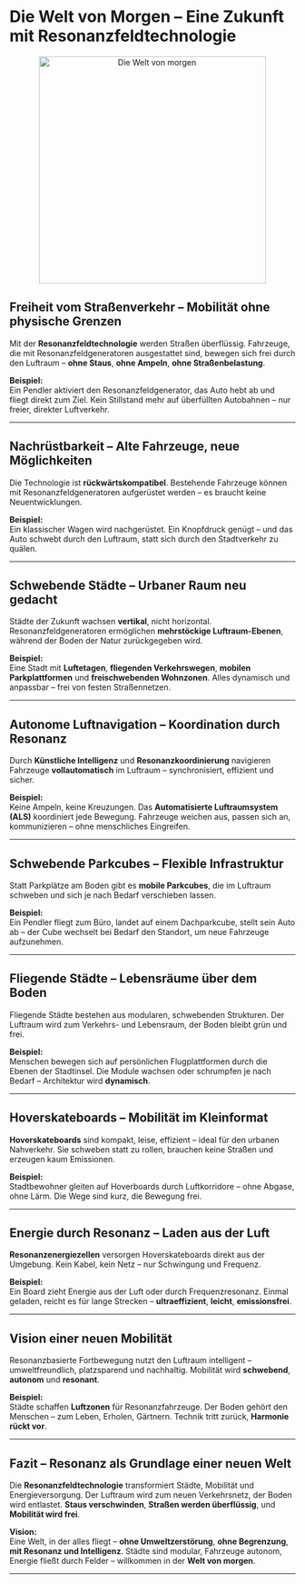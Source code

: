 # Die Welt von Morgen – Eine Zukunft mit Resonanzfeldtechnologie

<p align="center">
  <img src="welt_von_morgen.png" alt="Die Welt von morgen" width="400"/>
</p>

## Freiheit vom Straßenverkehr – Mobilität ohne physische Grenzen

Mit der **Resonanzfeldtechnologie** werden Straßen überflüssig. Fahrzeuge, die mit Resonanzfeldgeneratoren ausgestattet sind, bewegen sich frei durch den Luftraum – **ohne Staus**, **ohne Ampeln**, **ohne Straßenbelastung**.

**Beispiel:**  
Ein Pendler aktiviert den Resonanzfeldgenerator, das Auto hebt ab und fliegt direkt zum Ziel. Kein Stillstand mehr auf überfüllten Autobahnen – nur freier, direkter Luftverkehr.

---

## Nachrüstbarkeit – Alte Fahrzeuge, neue Möglichkeiten

Die Technologie ist **rückwärtskompatibel**. Bestehende Fahrzeuge können mit Resonanzfeldgeneratoren aufgerüstet werden – es braucht keine Neuentwicklungen.

**Beispiel:**  
Ein klassischer Wagen wird nachgerüstet. Ein Knopfdruck genügt – und das Auto schwebt durch den Luftraum, statt sich durch den Stadtverkehr zu quälen.

---

## Schwebende Städte – Urbaner Raum neu gedacht

Städte der Zukunft wachsen **vertikal**, nicht horizontal. Resonanzfeldgeneratoren ermöglichen **mehrstöckige Luftraum-Ebenen**, während der Boden der Natur zurückgegeben wird.

**Beispiel:**  
Eine Stadt mit **Luftetagen**, **fliegenden Verkehrswegen**, **mobilen Parkplattformen** und **freischwebenden Wohnzonen**. Alles dynamisch und anpassbar – frei von festen Straßennetzen.

---

## Autonome Luftnavigation – Koordination durch Resonanz

Durch **Künstliche Intelligenz** und **Resonanzkoordinierung** navigieren Fahrzeuge **vollautomatisch** im Luftraum – synchronisiert, effizient und sicher.

**Beispiel:**  
Keine Ampeln, keine Kreuzungen. Das **Automatisierte Luftraumsystem (ALS)** koordiniert jede Bewegung. Fahrzeuge weichen aus, passen sich an, kommunizieren – ohne menschliches Eingreifen.

---

## Schwebende Parkcubes – Flexible Infrastruktur

Statt Parkplätze am Boden gibt es **mobile Parkcubes**, die im Luftraum schweben und sich je nach Bedarf verschieben lassen.

**Beispiel:**  
Ein Pendler fliegt zum Büro, landet auf einem Dachparkcube, stellt sein Auto ab – der Cube wechselt bei Bedarf den Standort, um neue Fahrzeuge aufzunehmen.

---

## Fliegende Städte – Lebensräume über dem Boden

Fliegende Städte bestehen aus modularen, schwebenden Strukturen. Der Luftraum wird zum Verkehrs- und Lebensraum, der Boden bleibt grün und frei.

**Beispiel:**  
Menschen bewegen sich auf persönlichen Flugplattformen durch die Ebenen der Stadtinsel. Die Module wachsen oder schrumpfen je nach Bedarf – Architektur wird **dynamisch**.

---

## Hoverskateboards – Mobilität im Kleinformat

**Hoverskateboards** sind kompakt, leise, effizient – ideal für den urbanen Nahverkehr. Sie schweben statt zu rollen, brauchen keine Straßen und erzeugen kaum Emissionen.

**Beispiel:**  
Stadtbewohner gleiten auf Hoverboards durch Luftkorridore – ohne Abgase, ohne Lärm. Die Wege sind kurz, die Bewegung frei.

---

## Energie durch Resonanz – Laden aus der Luft

**Resonanzenergiezellen** versorgen Hoverskateboards direkt aus der Umgebung. Kein Kabel, kein Netz – nur Schwingung und Frequenz.

**Beispiel:**  
Ein Board zieht Energie aus der Luft oder durch Frequenzresonanz. Einmal geladen, reicht es für lange Strecken – **ultraeffizient**, **leicht**, **emissionsfrei**.

---

## Vision einer neuen Mobilität

Resonanzbasierte Fortbewegung nutzt den Luftraum intelligent – umweltfreundlich, platzsparend und nachhaltig. Mobilität wird **schwebend**, **autonom** und **resonant**.

**Beispiel:**  
Städte schaffen **Luftzonen** für Resonanzfahrzeuge. Der Boden gehört den Menschen – zum Leben, Erholen, Gärtnern. Technik tritt zurück, **Harmonie rückt vor**.

---

## Fazit – Resonanz als Grundlage einer neuen Welt

Die **Resonanzfeldtechnologie** transformiert Städte, Mobilität und Energieversorgung. Der Luftraum wird zum neuen Verkehrsnetz, der Boden wird entlastet. **Staus verschwinden**, **Straßen werden überflüssig**, und **Mobilität wird frei**.

**Vision:**  
Eine Welt, in der alles fliegt – **ohne Umweltzerstörung**, **ohne Begrenzung**, **mit Resonanz und Intelligenz**. Städte sind modular, Fahrzeuge autonom, Energie fließt durch Felder – willkommen in der **Welt von morgen**.

---
